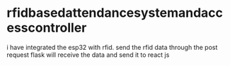 # rfidbasedattendancesystemandaccesscontroller
i have integrated the esp32 with rfid. send the rfid data through the post request flask will receive the data and send it to react js
